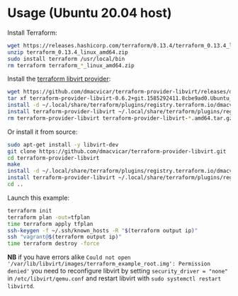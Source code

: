 # Usage (Ubuntu 20.04 host)

Install Terraform:

```bash
wget https://releases.hashicorp.com/terraform/0.13.4/terraform_0.13.4_linux_amd64.zip
unzip terraform_0.13.4_linux_amd64.zip
sudo install terraform /usr/local/bin
rm terraform terraform_*_linux_amd64.zip
```

Install the [terraform libvirt provider](https://github.com/dmacvicar/terraform-provider-libvirt):

```bash
wget https://github.com/dmacvicar/terraform-provider-libvirt/releases/download/v0.6.2/terraform-provider-libvirt-0.6.2+git.1585292411.8cbe9ad0.Ubuntu_18.04.amd64.tar.gz
tar xf terraform-provider-libvirt-0.6.2+git.1585292411.8cbe9ad0.Ubuntu_18.04.amd64.tar.gz
install -d ~/.local/share/terraform/plugins/registry.terraform.io/dmacvicar/libvirt/0.6.2/linux_amd64
install terraform-provider-libvirt ~/.local/share/terraform/plugins/registry.terraform.io/dmacvicar/libvirt/0.6.2/linux_amd64/
rm terraform-provider-libvirt terraform-provider-libvirt-*.amd64.tar.gz
```

Or install it from source:

```bash
sudo apt-get install -y libvirt-dev
git clone https://github.com/dmacvicar/terraform-provider-libvirt.git
cd terraform-provider-libvirt
make
install -d ~/.local/share/terraform/plugins/registry.terraform.io/dmacvicar/libvirt/0.6.2/linux_amd64
install terraform-provider-libvirt ~/.local/share/terraform/plugins/registry.terraform.io/dmacvicar/libvirt/0.6.2/linux_amd64/
cd ..
```

Launch this example:

```bash
terraform init
terraform plan -out=tfplan
time terraform apply tfplan
ssh-keygen -f ~/.ssh/known_hosts -R "$(terraform output ip)"
ssh "vagrant@$(terraform output ip)"
time terraform destroy -force
```

**NB** if you have errors alike `Could not open '/var/lib/libvirt/images/terraform_example_root.img': Permission denied'` you need to reconfigure libvirt by setting `security_driver = "none"` in `/etc/libvirt/qemu.conf` and restart libvirt with `sudo systemctl restart libvirtd`.
